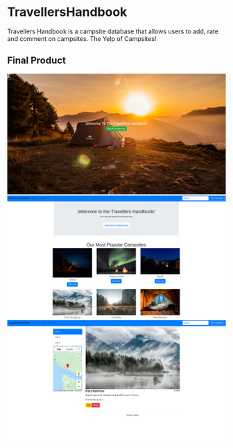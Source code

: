 # TravellersHandbook

Travellers Handbook is a campsite database that allows users to add, rate and comment on campsites. The Yelp of Campsites!

## Final Product

![Home](https://github.com/QuinAiton/TravellersHandbook/blob/master/Docs/travellersHandbook.png?raw=true)
![Database](https://github.com/QuinAiton/TravellersHandbook/blob/master/Docs/travellersHandbook2.png?raw=true)
![Show](https://github.com/QuinAiton/TravellersHandbook/blob/master/Docs/TravellersHandbook3.png?raw=true)

